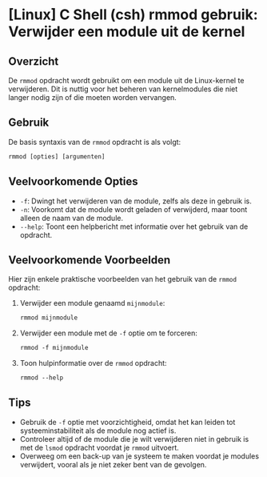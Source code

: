 # [Linux] C Shell (csh) rmmod gebruik: Verwijder een module uit de kernel

## Overzicht
De `rmmod` opdracht wordt gebruikt om een module uit de Linux-kernel te verwijderen. Dit is nuttig voor het beheren van kernelmodules die niet langer nodig zijn of die moeten worden vervangen.

## Gebruik
De basis syntaxis van de `rmmod` opdracht is als volgt:

```csh
rmmod [opties] [argumenten]
```

## Veelvoorkomende Opties
- `-f`: Dwingt het verwijderen van de module, zelfs als deze in gebruik is.
- `-n`: Voorkomt dat de module wordt geladen of verwijderd, maar toont alleen de naam van de module.
- `--help`: Toont een helpbericht met informatie over het gebruik van de opdracht.

## Veelvoorkomende Voorbeelden
Hier zijn enkele praktische voorbeelden van het gebruik van de `rmmod` opdracht:

1. Verwijder een module genaamd `mijnmodule`:
   ```csh
   rmmod mijnmodule
   ```

2. Verwijder een module met de `-f` optie om te forceren:
   ```csh
   rmmod -f mijnmodule
   ```

3. Toon hulpinformatie over de `rmmod` opdracht:
   ```csh
   rmmod --help
   ```

## Tips
- Gebruik de `-f` optie met voorzichtigheid, omdat het kan leiden tot systeeminstabiliteit als de module nog actief is.
- Controleer altijd of de module die je wilt verwijderen niet in gebruik is met de `lsmod` opdracht voordat je `rmmod` uitvoert.
- Overweeg om een back-up van je systeem te maken voordat je modules verwijdert, vooral als je niet zeker bent van de gevolgen.